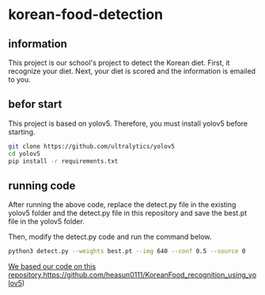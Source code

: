 # korean-food-detection

## information

This project is our school's project to detect the Korean diet.
First, it recognize your diet. Next, your diet is scored and the information is emailed to you.

## befor start

This project is based on yolov5. Therefore, you must install yolov5 before starting.

```bash
git clone https://github.com/ultralytics/yolov5
cd yolov5
pip install -r requirements.txt
```

## running code

After running the above code, replace the detect.py file in the existing yolov5 folder and the detect.py file in this repository and save the best.pt file in the yolov5 folder.

Then, modify the detect.py code and run the command below.

```bash
python3 detect.py --weights best.pt --img 640 --conf 0.5 --source 0
```

[We based our code on this repository.](https://github.com/heasun0111/KoreanFood_recognition_using_yolov5)https://github.com/heasun0111/KoreanFood_recognition_using_yolov5)
